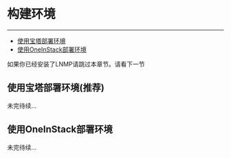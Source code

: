 # 构建环境

---

- [使用宝塔部署环境](#section-1)
- [使用OneInStack部署环境](#section-2)

如果你已经安装了LNMP请跳过本章节。请看下一节

<a name="section-1"></a>
## 使用宝塔部署环境(推荐)
未完待续...
<a name="section-2"></a>
## 使用OneInStack部署环境
未完待续...
